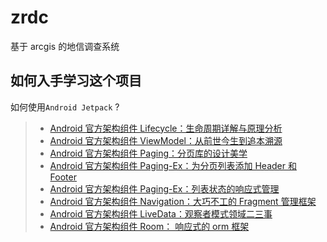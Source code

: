 # zrdc

基于 arcgis 的地信调查系统

## 如何入手学习这个项目

如何使用`Android Jetpack` ?

> - [Android 官方架构组件 Lifecycle：生命周期详解与原理分析]("")
> - [Android 官方架构组件 ViewModel：从前世今生到追本溯源]("")
> - [Android 官方架构组件 Paging：分页库的设计美学]("")
> - [Android 官方架构组件 Paging-Ex：为分页列表添加 Header 和 Footer]("")
> - [Android 官方架构组件 Paging-Ex：列表状态的响应式管理]("")
> - [Android 官方架构组件 Navigation：大巧不工的 Fragment 管理框架]("")
> - [Android 官方架构组件 LiveData：观察者模式领域二三事]("")
> - [Android 官方架构组件 Room： 响应式的 orm 框架]("")
